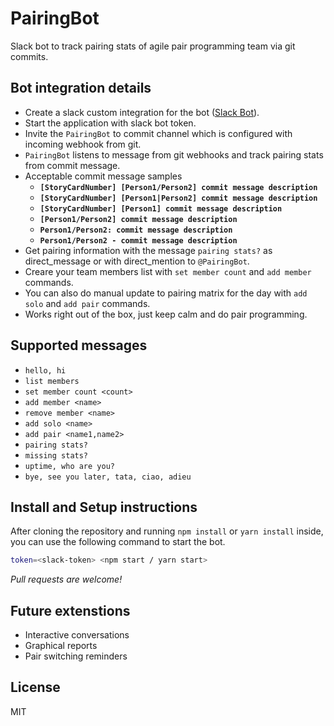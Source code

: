 # PairingBot
Slack bot to track pairing stats of agile pair programming team via git commits.

## Bot integration details

- Create a slack custom integration for the bot ([Slack Bot](https://api.slack.com/custom-integrations)).
- Start the application with slack bot token.
- Invite the `PairingBot` to commit channel which is configured with incoming webhook from git.
- `PairingBot` listens to message from git webhooks and track pairing stats from commit message.
- Acceptable commit message samples
    - __`[StoryCardNumber] [Person1/Person2] commit message description`__
    - __`[StoryCardNumber] [Person1|Person2] commit message description`__
    - __`[StoryCardNumber] [Person1] commit message description`__
    - __`[Person1/Person2] commit message description`__
    - __`Person1/Person2: commit message description`__
    - __`Person1/Person2 - commit message description`__
- Get pairing information with the message `pairing stats?` as direct_message or with direct_mention to `@PairingBot`.
- Creare your team members list with `set member count` and `add member` commands.
- You can also do manual update to pairing matrix for the day with `add solo` and `add pair` commands.
- Works right out of the box, just keep calm and do pair programming.

## Supported messages

- `hello, hi`
- `list members`
- `set member count <count>`
- `add member <name>`
- `remove member <name>`
- `add solo <name>`
- `add pair <name1,name2>`
- `pairing stats?`
- `missing stats?`
- `uptime, who are you?`
- `bye, see you later, tata, ciao, adieu`

## Install and Setup instructions

After cloning the repository and running `npm install` or `yarn install` inside, you can use the following command to start the bot.

```sh
token=<slack-token> <npm start / yarn start>
```
*Pull requests are welcome!*

## Future extenstions
- Interactive conversations
- Graphical reports
- Pair switching reminders

## License

MIT
